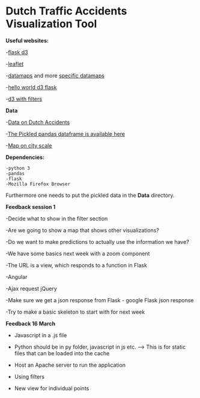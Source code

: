 # Dutch Traffic Accidents Visualization Tool


**Useful websites:**

-[flask d3](https://realpython.com/blog/python/web-development-with-flask-fetching-data-with-requests/)

-[leaflet](http://leafletjs.com/examples/quick-start)

-[datamaps](https://datamaps.github.io) and more [specific datamaps](http://rmaps.github.io/blog/posts/animated-choropleths/ )

-[hello world d3 flask](https://github.com/dfm/flask-d3-hello-world/blob/master/app.py)

-[d3 with filters](https://jeromegagnonvoyer.wordpress.com/2013/04/17/creating-a-data-visualization-tool-using-d3-js-crossfilter-and-leaflet-js/)


**Data**

-[Data on Dutch Accidents](http://www.rijkswaterstaat.nl/apps/geoservices/geodata/dmc/bron/)

-[The Pickled pandas dataframe is available here](https://drive.google.com/drive/folders/0B2oWyWsxUFXJT1BacnJLRm9XTE0?usp=sharing)

-[Map on city scale](http://bl.ocks.org/tyramoss/6fbbbd99df5343103621)

**Dependencies:**

    -python 3
    -pandas
    -flask
    -Mozilla Firefox Browser
    
Furthermore one needs to put the pickled data in the **Data** directory.
    
**Feedback session 1**

-Decide what to show in the filter section

-Are we going to show a map that shows other visualizations?

-Do we want to make predictions to actually use the information we have?

-We have some basics next week with a zoom component

-The URL is a view, which responds to a function in Flask 

-Angular

-Ajax request jQuery

-Make sure we get a json response from Flask - google Flask json response

-Try to make a basic skeleton to start with for next week

**Feedback 16 March**

- Javascript in a .js file

- Python should be in py folder, javascript in js etc. --> This is for static files that can be loaded into the cache

- Host an Apache server to run the application

- Using filters

- New view for individual points

